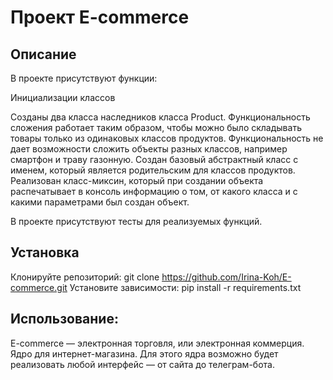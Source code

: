 # Проект E-commerce
## Описание
В проекте присутствуют функции:

Инициализации классов

Созданы два класса наследников класса Product.
Функциональность сложения работает таким образом, чтобы можно было складывать товары только из одинаковых классов продуктов.
Функциональность не дает возможности сложить объекты разных классов, например смартфон и траву газонную. 
Создан базовый абстрактный класс с именем, который является родительским для классов продуктов.
Реализован класс-миксин, который при создании объекта распечатывает в консоль информацию о том, 
от какого класса и с какими параметрами был создан объект.

В проекте присутствуют тесты для реализуемых функций.
## Установка
Клонируйте репозиторий:
git clone https://github.com/Irina-Koh/E-commerce.git
Установите зависимости:
pip install -r requirements.txt
## Использование:
E-commerce — электронная торговля, или электронная коммерция. Ядро для интернет-магазина. Для этого ядра возможно будет реализовать любой интерфейс — от сайта до телеграм-бота.